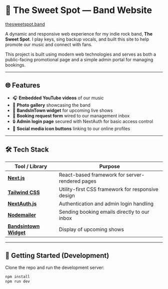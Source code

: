# 🎸 The Sweet Spot — Band Website

[thesweetspot.band](thesweetspot.band)

A dynamic and responsive web experience for my indie rock band, **The Sweet Spot**. I play keys, sing backup vocals, and built this site to help promote our music and connect with fans.

This project is built using modern web technologies and serves as both a public-facing promotional page and a simple admin portal for managing bookings.

---

## 🌐 Features

- 🎧 **Embedded YouTube videos** of our music
- 📸 **Photo gallery** showcasing the band
- 📆 **BandsInTown widget** for upcoming live shows
- 📩 **Booking request form** wired to our management inbox
- 🔒 **Admin login page** secured with NextAuth for basic access control
- 🔗 **Social media icon buttons** linking to our online profiles

---

## 🛠️ Tech Stack

| Tool / Library | Purpose |
|----------------|---------|
| [**Next.js**](https://nextjs.org) | React-based framework for server-rendered pages |
| [**Tailwind CSS**](https://tailwindcss.com) | Utility-first CSS framework for responsive design |
| [**NextAuth.js**](https://next-auth.js.org) | Authentication and admin login handling |
| [**Nodemailer**](https://nodemailer.com) | Sending booking emails directly to our inbox |
| [**Bandsintown Widget**](https://www.artists.bandsintown.com/tools/widget) | Display of upcoming shows |

---

## 🚀 Getting Started (Development)

Clone the repo and run the development server:

```bash
npm install
npm run dev
